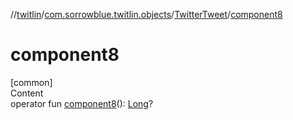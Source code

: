 //[twitlin](../../index.md)/[com.sorrowblue.twitlin.objects](../index.md)/[TwitterTweet](index.md)/[component8](component8.md)



# component8  
[common]  
Content  
operator fun [component8](component8.md)(): [Long](https://kotlinlang.org/api/latest/jvm/stdlib/kotlin/-long/index.html)?  



